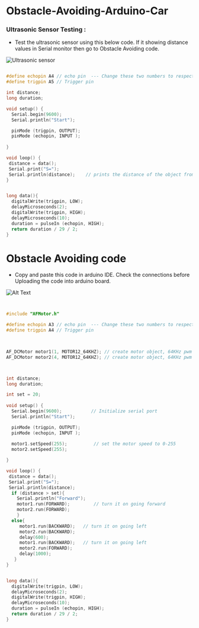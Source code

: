 # Obstacle-Avoiding-Arduino-Car

### Ultrasonic Sensor Testing :


* Test the ultrasonic sensor using this below code. If it showing distance values in Serial monitor then go to Obstacle Avoiding code.

![Ultrasonic sensor](https://microcontrollerslab.com/wp-content/uploads/2014/12/HC-SR04-Ultrasonic-Sensor-Pinout-diagram.jpg)

```C++

#define echopin A4 // echo pin  --- Change these two numbers to respective numbers those are connected in Arduino.
#define trigpin A5 // Trigger pin

int distance;
long duration;

void setup() {
  Serial.begin(9600);        
  Serial.println("Start");

  pinMode (trigpin, OUTPUT);
  pinMode (echopin, INPUT );
  
}

void loop() {
 distance = data();
 Serial.print("S=");
 Serial.println(distance);    // prints the distance of the object from Ultrasonic sensor
}


long data(){
  digitalWrite(trigpin, LOW);
  delayMicroseconds(2);
  digitalWrite(trigpin, HIGH);
  delayMicroseconds(10);
  duration = pulseIn (echopin, HIGH);
  return duration / 29 / 2;
}


```
# Obstacle Avoiding code

* Copy and paste this code in arduino IDE. Check the connections before Uploading the code into arduino board.


![Alt Text](https://images-na.ssl-images-amazon.com/images/I/71M45gF1qKL._SL1500_.jpg)


```C++


#include "AFMotor.h"

#define echopin A3 // echo pin  --- Change these two numbers to respective numbers those are connected in Arduino.
#define trigpin A4 // Trigger pin

 

AF_DCMotor motor1(1, MOTOR12_64KHZ); // create motor object, 64KHz pwm
AF_DCMotor motor2(4, MOTOR12_64KHZ); // create motor object, 64KHz pwm



int distance;
long duration;

int set = 20;
 
void setup() {
  Serial.begin(9600);           // Initialize serial port
  Serial.println("Start");

  pinMode (trigpin, OUTPUT);
  pinMode (echopin, INPUT );
  
  motor1.setSpeed(255);          // set the motor speed to 0-255
  motor2.setSpeed(255);

}

void loop() {
 distance = data();
 Serial.print("S=");
 Serial.println(distance);
  if (distance > set){
    Serial.println("Forward");
    motor1.run(FORWARD);         // turn it on going forward
    motor2.run(FORWARD); 
    }
  else{
     motor1.run(BACKWARD);   // turn it on going left
     motor2.run(BACKWARD); 
     delay(600);
     motor1.run(BACKWARD);   // turn it on going left
     motor2.run(FORWARD);
     delay(1000); 
   }
}


long data(){
  digitalWrite(trigpin, LOW);
  delayMicroseconds(2);
  digitalWrite(trigpin, HIGH);
  delayMicroseconds(10);
  duration = pulseIn (echopin, HIGH);
  return duration / 29 / 2;
}


```
